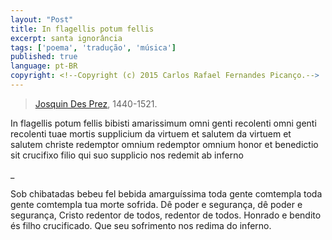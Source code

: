```yaml
---
layout: "Post"
title: In flagellis potum fellis
excerpt: santa ignorância
tags: ['poema', 'tradução', 'música']
published: true
language: pt-BR
copyright: <!--Copyright (c) 2015 Carlos Rafael Fernandes Picanço.-->
---
```

> [Josquin Des Prez](http://en.wikipedia.org/wiki/Josquin_des_Prez), 1440-1521. 

In flagellis potum fellis
bibisti amarissimum
omni genti recolenti
omni genti recolenti
tuae mortis supplicium
da virtuem et salutem
da virtuem et salutem
christe redemptor omnium
redemptor omnium
honor et benedictio
sit crucifixo filio
qui suo supplicio
nos redemit ab inferno

_


Sob chibatadas bebeu fel
bebida amarguíssima
toda gente comtempla
toda gente comtempla
tua morte sofrida.
Dê poder e segurança,
dê poder e segurança,
Cristo redentor de todos,
redentor de todos.
Honrado e bendito
és filho crucificado.
Que seu sofrimento
nos redima do inferno.